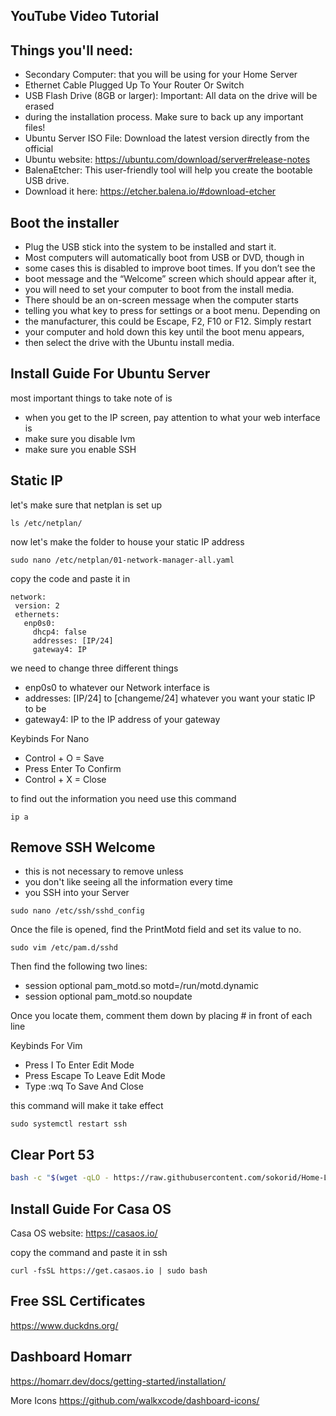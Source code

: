 ## YouTube Video Tutorial


## Things you'll need:

- Secondary Computer: that you will be using for your Home Server
- Ethernet Cable Plugged Up To Your Router Or Switch
- USB Flash Drive (8GB or larger): Important: All data on the drive will be erased 
- during the installation process. Make sure to back up any important files!
- Ubuntu Server ISO File: Download the latest version directly from the official
- Ubuntu website: https://ubuntu.com/download/server#release-notes
- BalenaEtcher: This user-friendly tool will help you create the bootable USB drive. 
- Download it here: https://etcher.balena.io/#download-etcher

## Boot the installer

- Plug the USB stick into the system to be installed and start it.
- Most computers will automatically boot from USB or DVD, though in 
- some cases this is disabled to improve boot times. If you don’t see the 
- boot message and the “Welcome” screen which should appear after it, 
- you will need to set your computer to boot from the install media.
- There should be an on-screen message when the computer starts 
- telling you what key to press for settings or a boot menu. Depending on 
- the manufacturer, this could be Escape, F2, F10 or F12. Simply restart 
- your computer and hold down this key until the boot menu appears, 
- then select the drive with the Ubuntu install media.

## Install Guide For Ubuntu Server
most important things to take note of is
- when you get to the IP screen, pay attention to what your web interface is
- make sure you disable lvm
- make sure you enable SSH

## Static IP

let's make sure that netplan is set up
```Command
ls /etc/netplan/
```

now let's make the folder to house your static IP address
```Command
sudo nano /etc/netplan/01-network-manager-all.yaml
```

copy the code and paste it in
```text
network:
 version: 2
 ethernets:
   enp0s0:
     dhcp4: false
     addresses: [IP/24]
     gateway4: IP
```
we need to change three different things
- enp0s0 to whatever our Network interface is 
- addresses: [IP/24] to [changeme/24] whatever you want your static IP to be
- gateway4: IP to the IP address of your gateway

Keybinds For Nano
- Control + O = Save
- Press Enter To Confirm
- Control + X = Close

to find out the information you need use this command
```Command
ip a
```

## Remove SSH Welcome
- this is not necessary to remove unless 
- you don't like seeing all the information every time 
- you SSH into your Server

```Command
sudo nano /etc/ssh/sshd_config
```
Once the file is opened, find the PrintMotd field and set its value to no.

```Command
sudo vim /etc/pam.d/sshd
```
Then find the following two lines:
- session    optional     pam_motd.so  motd=/run/motd.dynamic
- session    optional     pam_motd.so noupdate

Once you locate them, comment them down by placing # in front of each line

Keybinds For Vim
- Press I To Enter Edit Mode
- Press Escape To Leave Edit Mode
- Type :wq To Save And Close

this command will make it take effect
```Command
sudo systemctl restart ssh
```

## Clear Port 53
```bash
bash -c "$(wget -qLO - https://raw.githubusercontent.com/sokorid/Home-Lab-Stuff/main/How-To-Setup-Casaos-Through-Ubuntu-Server-For-Beginners/Clear_Port_53.sh)"
```

## Install Guide For Casa OS
Casa OS website:
https://casaos.io/

copy the command and paste it in ssh
```curl
curl -fsSL https://get.casaos.io | sudo bash
```

## Free SSL Certificates
https://www.duckdns.org/


## Dashboard Homarr
https://homarr.dev/docs/getting-started/installation/

More Icons
https://github.com/walkxcode/dashboard-icons/
